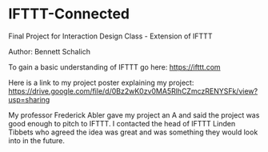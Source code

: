 # IFTTT-Connected

Final Project for Interaction Design Class - Extension of IFTTT

Author: Bennett Schalich

To gain a basic understanding of IFTTT go here: https://ifttt.com

Here is a link to my project poster explaining my project:  
  https://drive.google.com/file/d/0Bz2wK0zv0MA5RlhCZmczRENYSFk/view?usp=sharing

My professor Frederick Abler gave my project an A and said the project was good enough to pitch to IFTTT. I contacted the head of IFTTT Linden Tibbets who agreed the idea was great and was something they would look into in the future.
